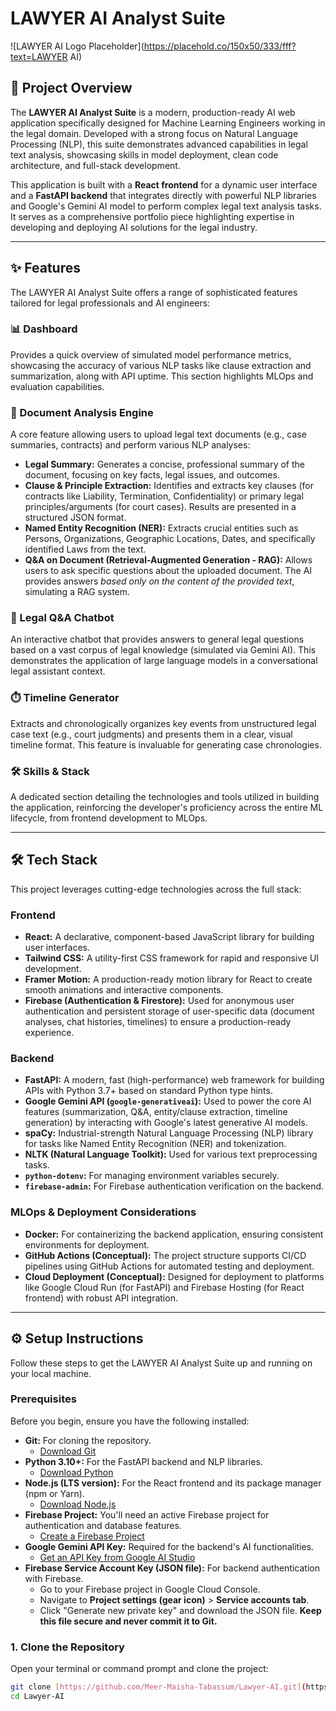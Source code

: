 # LAWYER AI Analyst Suite

![LAWYER AI Logo Placeholder](https://placehold.co/150x50/333/fff?text=LAWYER AI)

## 🚀 Project Overview

The **LAWYER AI Analyst Suite** is a modern, production-ready AI web application specifically designed for Machine Learning Engineers working in the legal domain. Developed with a strong focus on Natural Language Processing (NLP), this suite demonstrates advanced capabilities in legal text analysis, showcasing skills in model deployment, clean code architecture, and full-stack development.

This application is built with a **React frontend** for a dynamic user interface and a **FastAPI backend** that integrates directly with powerful NLP libraries and Google's Gemini AI model to perform complex legal text analysis tasks. It serves as a comprehensive portfolio piece highlighting expertise in developing and deploying AI solutions for the legal industry.

---

## ✨ Features

The LAWYER AI Analyst Suite offers a range of sophisticated features tailored for legal professionals and AI engineers:

### 📊 Dashboard
Provides a quick overview of simulated model performance metrics, showcasing the accuracy of various NLP tasks like clause extraction and summarization, along with API uptime. This section highlights MLOps and evaluation capabilities.

### 📄 Document Analysis Engine
A core feature allowing users to upload legal text documents (e.g., case summaries, contracts) and perform various NLP analyses:
* **Legal Summary:** Generates a concise, professional summary of the document, focusing on key facts, legal issues, and outcomes.
* **Clause & Principle Extraction:** Identifies and extracts key clauses (for contracts like Liability, Termination, Confidentiality) or primary legal principles/arguments (for court cases). Results are presented in a structured JSON format.
* **Named Entity Recognition (NER):** Extracts crucial entities such as Persons, Organizations, Geographic Locations, Dates, and specifically identified Laws from the text.
* **Q&A on Document (Retrieval-Augmented Generation - RAG):** Allows users to ask specific questions about the uploaded document. The AI provides answers *based only on the content of the provided text*, simulating a RAG system.

### 🤖 Legal Q&A Chatbot
An interactive chatbot that provides answers to general legal questions based on a vast corpus of legal knowledge (simulated via Gemini AI). This demonstrates the application of large language models in a conversational legal assistant context.

### ⏱️ Timeline Generator
Extracts and chronologically organizes key events from unstructured legal case text (e.g., court judgments) and presents them in a clear, visual timeline format. This feature is invaluable for generating case chronologies.

### 🛠️ Skills & Stack
A dedicated section detailing the technologies and tools utilized in building the application, reinforcing the developer's proficiency across the entire ML lifecycle, from frontend development to MLOps.

---

## 🛠️ Tech Stack

This project leverages cutting-edge technologies across the full stack:

### Frontend
* **React:** A declarative, component-based JavaScript library for building user interfaces.
* **Tailwind CSS:** A utility-first CSS framework for rapid and responsive UI development.
* **Framer Motion:** A production-ready motion library for React to create smooth animations and interactive components.
* **Firebase (Authentication & Firestore):** Used for anonymous user authentication and persistent storage of user-specific data (document analyses, chat histories, timelines) to ensure a production-ready experience.

### Backend
* **FastAPI:** A modern, fast (high-performance) web framework for building APIs with Python 3.7+ based on standard Python type hints.
* **Google Gemini API (`google-generativeai`):** Used to power the core AI features (summarization, Q&A, entity/clause extraction, timeline generation) by interacting with Google's latest generative AI models.
* **spaCy:** Industrial-strength Natural Language Processing (NLP) library for tasks like Named Entity Recognition (NER) and tokenization.
* **NLTK (Natural Language Toolkit):** Used for various text preprocessing tasks.
* **`python-dotenv`:** For managing environment variables securely.
* **`firebase-admin`:** For Firebase authentication verification on the backend.

### MLOps & Deployment Considerations
* **Docker:** For containerizing the backend application, ensuring consistent environments for deployment.
* **GitHub Actions (Conceptual):** The project structure supports CI/CD pipelines using GitHub Actions for automated testing and deployment.
* **Cloud Deployment (Conceptual):** Designed for deployment to platforms like Google Cloud Run (for FastAPI) and Firebase Hosting (for React frontend) with robust API integration.

---

## ⚙️ Setup Instructions

Follow these steps to get the LAWYER AI Analyst Suite up and running on your local machine.

### Prerequisites

Before you begin, ensure you have the following installed:

* **Git:** For cloning the repository.
    * [Download Git](https://git-scm.com/downloads)
* **Python 3.10+:** For the FastAPI backend and NLP libraries.
    * [Download Python](https://www.python.org/downloads/)
* **Node.js (LTS version):** For the React frontend and its package manager (npm or Yarn).
    * [Download Node.js](https://nodejs.org/en/download/)
* **Firebase Project:** You'll need an active Firebase project for authentication and database features.
    * [Create a Firebase Project](https://firebase.google.com/docs/web/setup)
* **Google Gemini API Key:** Required for the backend's AI functionalities.
    * [Get an API Key from Google AI Studio](https://aistudio.google.com/app/apikey)
* **Firebase Service Account Key (JSON file):** For backend authentication with Firebase.
    * Go to your Firebase project in Google Cloud Console.
    * Navigate to **Project settings (gear icon)** > **Service accounts tab**.
    * Click "Generate new private key" and download the JSON file. **Keep this file secure and never commit it to Git.**

### 1. Clone the Repository

Open your terminal or command prompt and clone the project:

```bash
git clone [https://github.com/Meer-Maisha-Tabassum/Lawyer-AI.git](https://github.com/Meer-Maisha-Tabassum/Lawyer-AI.git)
cd Lawyer-AI
